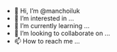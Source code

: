 - 👋 Hi, I’m @manchoiluk
- 👀 I’m interested in ...
- 🌱 I’m currently learning ...
- 💞️ I’m looking to collaborate on ...
- 📫 How to reach me ...

<!---
manchoiluk/manchoiluk is a ✨ special ✨ repository because its `README.md` (this file) appears on your GitHub profile.
You can click the Preview link to take a look at your changes.
--->
